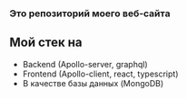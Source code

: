 ### Это репозиторий моего веб-сайта

## Мой стек на
 - Backend (Apollo-server, graphql)
 - Frontend (Apollo-client, react, typescript)
 - В качестве базы данных (MongoDB)